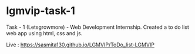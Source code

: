 # lgmvip-task-1
Task - 1 (Letsgrowmore) - Web Development Internship.   Created a to do list web app using html, css and js.

Live : https://sasmita130.github.io/LGMVIP/ToDo_list-LGMVIP
